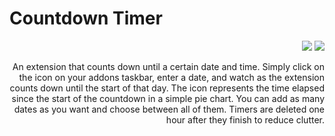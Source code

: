 # Countdown Timer

<div style="text-align: right">  
<a class = "extension-link" title = "Get the extension" href = "https://chrome.google.com/webstore/detail/countdown-timer/ihigneebhahgionaapclffdgiemkacib"><img src = "https://developer.chrome.com/static/docs/webstore/branding/image/UV4C4ybeBTsZt43U4xis.png"></a>     <a class = "extension-link" title = "Get the extension" href = "https://addons.mozilla.org/en-US/firefox/addon/countdown-timer/"><img src = "https://blog.mozilla.org/addons/files/2015/11/get-the-addon.png"></a>

An extension that counts down until a certain date and time. Simply click on the icon on your addons taskbar, enter a date, and watch as the extension counts down until the start of that day. The icon represents the time elapsed since the start of the countdown in a simple pie chart. You can add as many dates as you want and choose between all of them. Timers are deleted one hour after they finish to reduce clutter.
